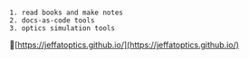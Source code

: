 
```text

1. read books and make notes
2. docs-as-code tools
3. optics simulation tools

```

🔗[https://jeffatoptics.github.io/](https://jeffatoptics.github.io/)

